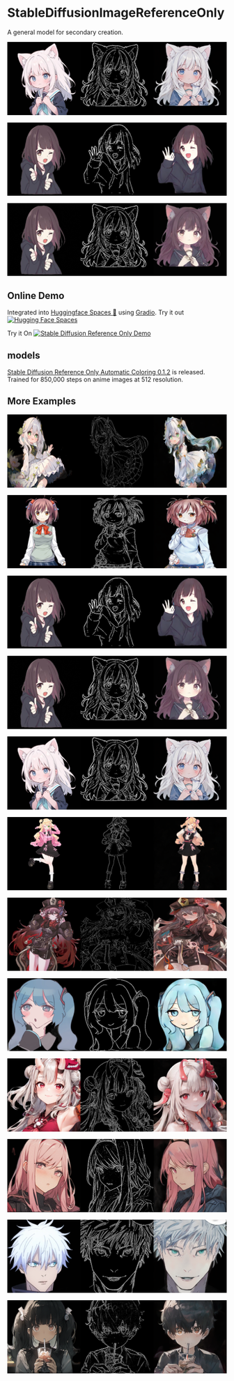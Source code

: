 # StableDiffusionImageReferenceOnly

A general model for secondary creation.

![](./README.assets/9.png)

![](./README.assets/3.png)

![](./README.assets/3x9.png)

## Online Demo

Integrated into [Huggingface Spaces 🤗](https://huggingface.co/spaces) using [Gradio](https://github.com/gradio-app/gradio). Try it out  [![Hugging Face Spaces](https://img.shields.io/badge/%F0%9F%A4%97%20Hugging%20Face-Spaces-blue)](https://huggingface.co/spaces/AisingioroHao0/anime-fanwork)

Try it On [![**Stable Diffusion Reference Only Demo**](https://colab.research.google.com/assets/colab-badge.svg)](https://colab.research.google.com/drive/1aLKbm8YAXsGP2Y3umx0letLIY_rhl8VL?usp=sharing)

## models

[Stable Diffusion Reference Only Automatic Coloring 0.1.2](https://huggingface.co/AisingioroHao0/stable-diffusion-reference-only-automatic-coloring-0.1.2) is released. Trained for 850,000 steps on anime images at 512 resolution.

## More Examples

![](./README.assets/1.png)

![](./README.assets/2.png)

![](./README.assets/3.png)

![](./README.assets/3x9.png)

![](./README.assets/9.png)

![](./README.assets/4.png)

![](./README.assets/5.png)

![](./README.assets/7.png)

![](./README.assets/8.png)

![](./README.assets/10.png)

![](./README.assets/11.png)

![](./README.assets/12.png)

